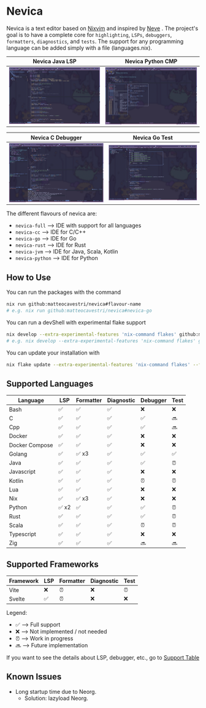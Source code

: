 # Nevica

Nevica is a text editor based on [Nixvim](https://github.com/nix-community/nixvim) and inspired by [Neve](https://github.com/redyf/Neve) . The project's goal is to have a complete core for `highlighting`, `LSPs`, `debuggers`, `formatters`, `diagnostics`, and `tests`. The support for any programming language can be added simply with a file (languages.nix).

| Nevica Java LSP                                                                                                       | Nevica Python CMP                                                                                                       |
| --------------------------------------------------------------------------------------------------------------------- | ----------------------------------------------------------------------------------------------------------------------- |
| ![nevica lsps](https://raw.githubusercontent.com/matteocavestri/images/main/screenshots/nevica-lsp-java.png?raw=true) | ![nevica cmps](https://raw.githubusercontent.com/matteocavestri/images/main/screenshots/nevica-cmp-python.png?raw=true) |

| Nevica C Debugger                                                                                                         | Nevica Go Test                                                                                                        |
| ------------------------------------------------------------------------------------------------------------------------- | --------------------------------------------------------------------------------------------------------------------- |
| ![nevica debuggers](https://raw.githubusercontent.com/matteocavestri/images/main/screenshots/nevica-debug-c.png?raw=true) | ![nevica tests](https://raw.githubusercontent.com/matteocavestri/images/main/screenshots/nevica-test-go.png?raw=true) |

The different flavours of nevica are:

- `nevica-full` --> IDE with support for all languages
- `nevica-cc` --> IDE for C/C++
- `nevica-go` --> IDE for Go
- `nevica-rust` --> IDE for Rust
- `nevica-jvm` --> IDE for Java, Scala, Kotlin
- `nevica-python` --> IDE for Python

## How to Use

You can run the packages with the command

```bash
nix run github:matteocavestri/nevica#flavour-name
# e.g. nix run github:matteocavestri/nevica#nevica-go
```

You can run a devShell with experimental flake support

```bash
nix develop --extra-experimental-features 'nix-command flakes' github:matteocavestri/nevica#flavour-name
# e.g. nix develop --extra-experimental-features 'nix-command flakes' github:matteocavestri/nevica#nevica-go
```

You can update your installation with

```bash
nix flake update --extra-experimental-features 'nix-command flakes' --flake github:matteocavestri/nevica
```

## Supported Languages

| Language       | LSP   | Formatter | Diagnostic | Debugger | Test |
| -------------- | ----- | --------- | ---------- | -------- | ---- |
| Bash           | ✅    | ✅        | ✅         | ❌       | ❌   |
| C              | ✅    | ✅        | ✅         | ✅       | 🔜   |
| Cpp            | ✅    | ✅        | ✅         | ✅       | 🔜   |
| Docker         | ✅    | ✅        | ✅         | ❌       | ❌   |
| Docker Compose | ✅    | ✅        | ✅         | ❌       | ❌   |
| Golang         | ✅    | ✅ x3     | ✅         | ✅       | ✅   |
| Java           | ✅    | ✅        | ✅         | ✅       | ⏰   |
| Javascript     | ✅    | ✅        | ✅         | ❌       | ❌   |
| Kotlin         | ✅    | ✅        | ✅         | ⏰       | ⏰   |
| Lua            | ✅    | ✅        | ✅         | ❌       | ❌   |
| Nix            | ✅    | ✅ x3     | ✅         | ❌       | ❌   |
| Python         | ✅ x2 | ✅        | ✅         | ✅       | ⏰   |
| Rust           | ✅    | ✅        | ✅         | ✅       | ⏰   |
| Scala          | ✅    | ✅        | ✅         | ⏰       | ⏰   |
| Typescript     | ✅    | ✅        | ✅         | ❌       | ❌   |
| Zig            | ✅    | ✅        | ✅         | 🔜       | 🔜   |

## Supported Frameworks

| Framework | LSP | Formatter | Diagnostic | Test |
| --------- | --- | --------- | ---------- | ---- |
| Vite      | ❌  | ⏰        | ❌         | ⏰   |
| Svelte    | ✅  | ⏰        | ❌         | ❌   |

Legend:

- ✅ --> Full support
- ❌ --> Not implemented / not needed
- ⏰ --> Work in progress
- 🔜 --> Future implementation

If you want to see the details about LSP, debugger, etc., go to [Support Table](https://github.com/matteocavestri/nevica/blob/main/docs/support-table.md)

## Known Issues

- Long startup time due to Neorg.
  - Solution: lazyload Neorg.
